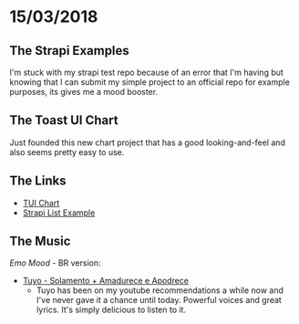 # 15/03/2018

## The Strapi Examples     

I'm stuck with my strapi test repo because of an error that I'm having but knowing that I can submit my simple project to an official repo for example purposes, its gives me a mood booster.  

## The Toast UI Chart
Just founded this new chart project that has a good looking-and-feel and also seems pretty easy to use.     


## The Links
- [TUI Chart](http://ui.toast.com/tui-chart/)
- [Strapi List Example](https://github.com/strapi/strapi-examples)

## The Music

_Emo Mood_ - BR version:     

- [Tuyo -  Solamento + Amadurece e Apodrece](https://www.youtube.com/watch?v=QeVGtklLMRE)
  - Tuyo has been on my youtube recommendations a while now and I've never gave it a chance until today. Powerful voices and great lyrics. It's simply delicious to listen to it.      

